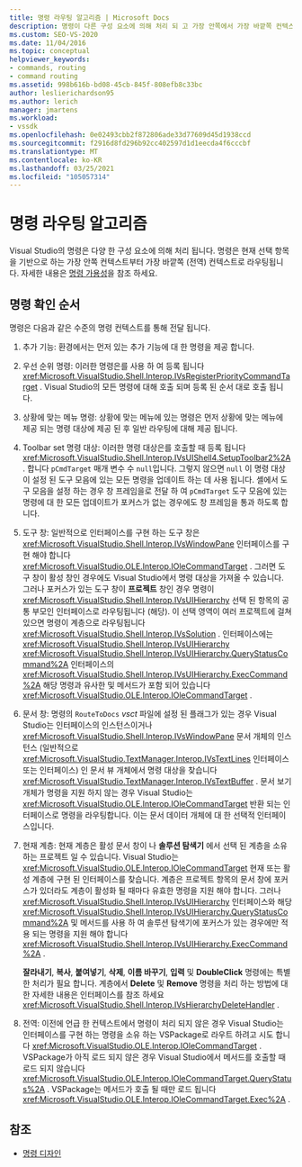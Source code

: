 ```yaml
---
title: 명령 라우팅 알고리즘 | Microsoft Docs
description: 명령이 다른 구성 요소에 의해 처리 되 고 가장 안쪽에서 가장 바깥쪽 컨텍스트로 라우팅되는 경우 Visual Studio의 명령 확인 순서에 대해 알아봅니다.
ms.custom: SEO-VS-2020
ms.date: 11/04/2016
ms.topic: conceptual
helpviewer_keywords:
- commands, routing
- command routing
ms.assetid: 998b616b-bd08-45cb-845f-808efb8c33bc
author: leslierichardson95
ms.author: lerich
manager: jmartens
ms.workload:
- vssdk
ms.openlocfilehash: 0e02493cbb2f872806ade33d77609d45d1938ccd
ms.sourcegitcommit: f2916d8fd296b92cc402597d1d1eecda4f6cccbf
ms.translationtype: MT
ms.contentlocale: ko-KR
ms.lasthandoff: 03/25/2021
ms.locfileid: "105057314"
---
```

# <a name="command-routing-algorithm"></a>명령 라우팅 알고리즘
Visual Studio의 명령은 다양 한 구성 요소에 의해 처리 됩니다. 명령은 현재 선택 항목을 기반으로 하는 가장 안쪽 컨텍스트부터 가장 바깥쪽 (전역) 컨텍스트로 라우팅됩니다. 자세한 내용은 [명령 가용성](../../extensibility/internals/command-availability.md)을 참조 하세요.

## <a name="order-of-command-resolution"></a>명령 확인 순서
 명령은 다음과 같은 수준의 명령 컨텍스트를 통해 전달 됩니다.

1. 추가 기능: 환경에서는 먼저 있는 추가 기능에 대 한 명령을 제공 합니다.

2. 우선 순위 명령: 이러한 명령은를 사용 하 여 등록 됩니다 <xref:Microsoft.VisualStudio.Shell.Interop.IVsRegisterPriorityCommandTarget> . Visual Studio의 모든 명령에 대해 호출 되며 등록 된 순서 대로 호출 됩니다.

3. 상황에 맞는 메뉴 명령: 상황에 맞는 메뉴에 있는 명령은 먼저 상황에 맞는 메뉴에 제공 되는 명령 대상에 제공 된 후 일반 라우팅에 대해 제공 됩니다.

4. Toolbar set 명령 대상: 이러한 명령 대상은를 호출할 때 등록 됩니다 <xref:Microsoft.VisualStudio.Shell.Interop.IVsUIShell4.SetupToolbar2%2A> . 합니다 `pCmdTarget` 매개 변수 수 `null`입니다. 그렇지 않으면 `null` 이 명령 대상이 설정 된 도구 모음에 있는 모든 명령을 업데이트 하는 데 사용 됩니다. 셸에서 도구 모음을 설정 하는 경우 창 프레임을로 전달 하 여 `pCmdTarget` 도구 모음에 있는 명령에 대 한 모든 업데이트가 포커스가 없는 경우에도 창 프레임을 통과 하도록 합니다.

5. 도구 창: 일반적으로 인터페이스를 구현 하는 도구 창은 <xref:Microsoft.VisualStudio.Shell.Interop.IVsWindowPane> 인터페이스를 구현 해야 합니다 <xref:Microsoft.VisualStudio.OLE.Interop.IOleCommandTarget> . 그러면 도구 창이 활성 창인 경우에도 Visual Studio에서 명령 대상을 가져올 수 있습니다. 그러나 포커스가 있는 도구 창이 **프로젝트** 창인 경우 명령이 <xref:Microsoft.VisualStudio.Shell.Interop.IVsUIHierarchy> 선택 된 항목의 공통 부모인 인터페이스로 라우팅됩니다 (해당). 이 선택 영역이 여러 프로젝트에 걸쳐 있으면 명령이 계층으로 라우팅됩니다 <xref:Microsoft.VisualStudio.Shell.Interop.IVsSolution> . 인터페이스에는 <xref:Microsoft.VisualStudio.Shell.Interop.IVsUIHierarchy> <xref:Microsoft.VisualStudio.Shell.Interop.IVsUIHierarchy.QueryStatusCommand%2A> 인터페이스의 <xref:Microsoft.VisualStudio.Shell.Interop.IVsUIHierarchy.ExecCommand%2A> 해당 명령과 유사한 및 메서드가 포함 되어 있습니다 <xref:Microsoft.VisualStudio.OLE.Interop.IOleCommandTarget> .

6. 문서 창: 명령의 `RouteToDocs` *vsct* 파일에 설정 된 플래그가 있는 경우 Visual Studio는 인터페이스의 인스턴스이거나 <xref:Microsoft.VisualStudio.Shell.Interop.IVsWindowPane> 문서 개체의 인스턴스 (일반적으로 <xref:Microsoft.VisualStudio.TextManager.Interop.IVsTextLines> 인터페이스 또는 인터페이스) 인 문서 뷰 개체에서 명령 대상을 찾습니다 <xref:Microsoft.VisualStudio.TextManager.Interop.IVsTextBuffer> . 문서 보기 개체가 명령을 지원 하지 않는 경우 Visual Studio는 <xref:Microsoft.VisualStudio.OLE.Interop.IOleCommandTarget> 반환 되는 인터페이스로 명령을 라우팅합니다. 이는 문서 데이터 개체에 대 한 선택적 인터페이스입니다.

7. 현재 계층: 현재 계층은 활성 문서 창이 나 **솔루션 탐색기** 에서 선택 된 계층을 소유 하는 프로젝트 일 수 있습니다. Visual Studio는 <xref:Microsoft.VisualStudio.OLE.Interop.IOleCommandTarget> 현재 또는 활성 계층에 구현 된 인터페이스를 찾습니다. 계층은 프로젝트 항목의 문서 창에 포커스가 있더라도 계층이 활성화 될 때마다 유효한 명령을 지원 해야 합니다. 그러나  <xref:Microsoft.VisualStudio.Shell.Interop.IVsUIHierarchy> 인터페이스와 해당 <xref:Microsoft.VisualStudio.Shell.Interop.IVsUIHierarchy.QueryStatusCommand%2A> 및 메서드를 사용 하 여 솔루션 탐색기에 포커스가 있는 경우에만 적용 되는 명령을 지원 해야 합니다 <xref:Microsoft.VisualStudio.Shell.Interop.IVsUIHierarchy.ExecCommand%2A> .

     **잘라내기**, **복사**, **붙여넣기**, **삭제**, **이름 바꾸기**, **입력** 및 **DoubleClick** 명령에는 특별 한 처리가 필요 합니다. 계층에서 **Delete** 및 **Remove** 명령을 처리 하는 방법에 대 한 자세한 내용은 인터페이스를 참조 하세요 <xref:Microsoft.VisualStudio.Shell.Interop.IVsHierarchyDeleteHandler> .

8. 전역: 이전에 언급 한 컨텍스트에서 명령이 처리 되지 않은 경우 Visual Studio는 인터페이스를 구현 하는 명령을 소유 하는 VSPackage로 라우트 하려고 시도 합니다 <xref:Microsoft.VisualStudio.OLE.Interop.IOleCommandTarget> . VSPackage가 아직 로드 되지 않은 경우 Visual Studio에서 메서드를 호출할 때 로드 되지 않습니다 <xref:Microsoft.VisualStudio.OLE.Interop.IOleCommandTarget.QueryStatus%2A> . VSPackage는 메서드가 호출 될 때만 로드 됩니다 <xref:Microsoft.VisualStudio.OLE.Interop.IOleCommandTarget.Exec%2A> .

## <a name="see-also"></a>참조
- [명령 디자인](../../extensibility/internals/command-design.md)
